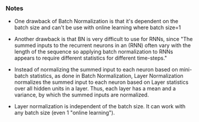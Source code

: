 
### Notes
* One drawback of Batch Normalization is that it's dependent on the batch size and can't be use with online learning where batch size=1
* Another drawback is that BN is very difficult to use for RNNs, since "The summed inputs to the recurrent neurons in an (RNN) often vary with the length of the sequence so applying batch normalization to RNNs appears to require different statistics for different time-steps."

* Instead of normalizing the summed input to each neuron based on mini-batch statistics, as done in Batch Normalization, Layer Normalization normalizes the summed input to each neuron based on Layer statistics over all hidden units in a layer. Thus, each layer has a mean and a variance, by which the summed inputs are normalized.

* Layer normalization is independent of the batch size. It can work with any batch size (even 1 "online learning").


